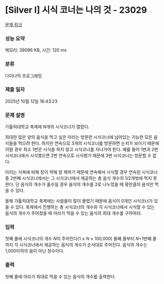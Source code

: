 # [Silver I] 시식 코너는 나의 것 - 23029 

[문제 링크](https://www.acmicpc.net/problem/23029) 

### 성능 요약

메모리: 39096 KB, 시간: 120 ms

### 분류

다이나믹 프로그래밍

### 제출 일자

2025년 10월 12일 16:43:23

### 문제 설명

<p>가톨릭대학교 축제에 <em>N</em>개의 시식코너가 열렸다.</p>

<p>최대한 많은 양의 음식을 먹고 싶은 아리는 방문한 시식코너에 남아있는 가능한 모든 음식들을 먹으려 한다. 하지만 연속으로 3개의 시식코너를 방문하면 눈치가 보이기 때문에 이럴 경우 최소 1번은 시식을 하지 않고 시식코너를 지나가야 한다. 예를 들어 1번과 2번 시식코너에서 시식했으면 2번 연속으로 시식했기 때문에 3번 시식코너는 방문할 수 없다.</p>

<p>아리는 식욕에 비해 장이 약해 잘 체하기 때문에 연속해서 시식할 경우 연속된 시식코너 중 2번째 시식코너에서는 그 시식코너에서 제공하는 총 음식 개수의 1/2개밖에 먹지 못한다. 단 음식의 개수가 홀수일 경우 음식의 개수를 2로 나누었을 때 몫만큼의 음식만 먹을 수 있다.</p>

<p>올해 가톨릭대학교 축제에는 사람들이 많이 몰렸기 때문에 음식이 0개인 시식코너가 있을 수 있다. 축제에서 진행하는 총 시식코너의 개수와 각 시식코너에서 시식할 수 있는 음식의 개수가 주어졌을 때 아리가 먹을 수 있는 음식의 최대 개수를 구하여라.</p>

### 입력 

 <p>첫째 줄에 시식코너의 개수 <em>N</em>이 주어진다(1 ≤ <em>N</em> ≤ 100,000) 둘째 줄부터 <em>N</em>+1번째 줄까지 각 시식코너에서 제공하는 음식의 개수가 순서대로 주어진다. 음식의 개수는 1,000이하의 음이 아닌 정수이다.</p>

### 출력 

 <p>첫째 줄에 아리가 최대로 먹을 수 있는 음식의 개수를 출력한다.</p>

